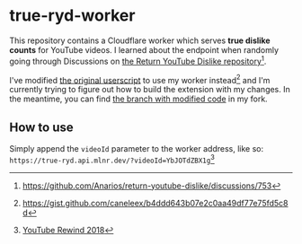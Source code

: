 # true-ryd-worker

This repository contains a Cloudflare worker which serves **true dislike counts** for YouTube videos. I learned about the endpoint when randomly going through Discussions on [the Return YouTube Dislike repository](https://github.com/Anarios/return-youtube-dislike)[^1].

I've modified [the original userscript](https://github.com/Anarios/return-youtube-dislike/blob/main/Extensions/UserScript/Return%20Youtube%20Dislike.user.js) to use my worker instead[^2] and I'm currently trying to figure out how to build the extension with my changes. In the meantime, you can find [the branch with modified code](https://github.com/caneleex/return-youtube-dislike/tree/patch/use-worker) in my fork.

## How to use

Simply append the `videoId` parameter to the worker address, like so: `https://true-ryd.api.mlnr.dev/?videoId=YbJOTdZBX1g`[^3]

[^1]: https://github.com/Anarios/return-youtube-dislike/discussions/753
[^2]: https://gist.github.com/caneleex/b4ddd643b07e2c0aa49df77e75fd5c8d
[^3]: [YouTube Rewind 2018](https://youtu.be/YbJOTdZBX1g)
